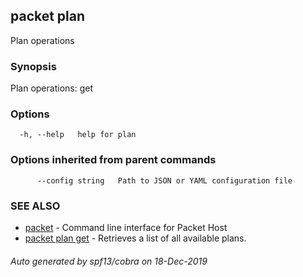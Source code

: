 ## packet plan

Plan operations

### Synopsis

Plan operations: get

### Options

```
  -h, --help   help for plan
```

### Options inherited from parent commands

```
      --config string   Path to JSON or YAML configuration file
```

### SEE ALSO

* [packet](packet.md)	 - Command line interface for Packet Host
* [packet plan get](packet_plan_get.md)	 - Retrieves a list of all available plans.

###### Auto generated by spf13/cobra on 18-Dec-2019

